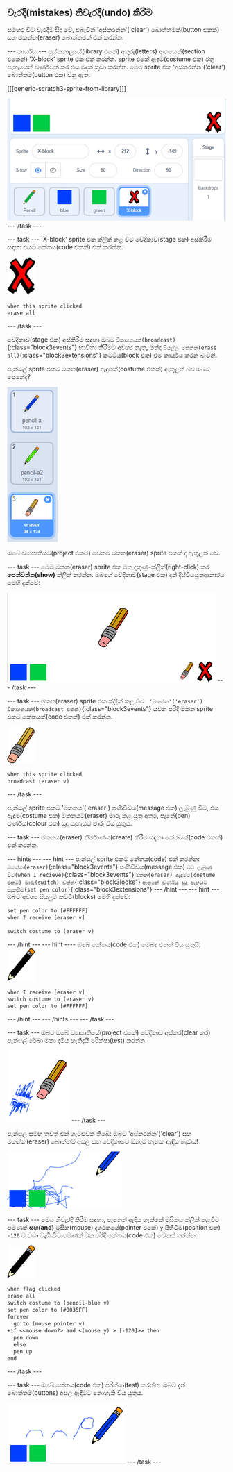 ## වැරදි(mistakes) නිවැරදි(undo) කිරීම

සමහර විට වැරදීම් සිදු වේ, එබැවින් 'අස්කරන්න'('clear') බොත්තමක්(button එකක්) සහ මකන්න(eraser) බොත්තමක් එක් කරන්න.

\--- කාර්යය \--- පුස්තකාලයේ(library එකේ) අකුරු(letters) අංශයෙන්(section එකෙන්) 'X-block' sprite එක එක් කරන්න. sprite එකේ ඇඳුම(costume එක) රතු පැහැයෙන් වර්ණවත් කර එය මදක් කුඩා කරන්න. මෙම sprite එක 'අස්කරන්න'('clear') බොත්තම(button එක) වනු ඇත.

[[[generic-scratch3-sprite-from-library]]]

![තිර රුව(screenshot)](images/paint-x.png) \--- /task \---

\--- task \--- 'X-block' sprite එක ක්ලික් කළ විට වේදිකාව(stage එක) අස්කිරීම සඳහා එයට කේතය(code එකක්) එක් කරන්න.

![කතිරය](images/cross.png)

```blocks3
when this sprite clicked
erase all
```

\--- /task \---

වේදිකාව(stage එක) අස්කිරීම සඳහා ඔබට `විකාශනයක්(broadcast)`{:class="block3events"} භාවිතා කිරීමට අවශ්‍ය නැත, මන්ද `සියල්ල මකන්න(erase all)`{:class="block3extensions"} කට්ටිය(block එක) එම කාර්යය කරන බැවිනි. 

පැන්සල් sprite එකට මකන(eraser) ඇඳුමක්(costume එකක්) ඇතුළත් බව ඔබට පෙනේද?

![තිර රුව(screenshot)](images/paint-eraser-costume.png)

ඔබේ ව්‍යාපෘතියට(project එකට) වෙනම මකන(eraser) sprite එකක් ද ඇතුළත් වේ.

\--- task \--- මෙම මකන(eraser) sprite එක මත දකුණු-ක්ලික්(right-click) කර **පෙන්වන්න(show)** ක්ලික් කරන්න. ඔබගේ වේදිකාව(stage එක) දැන් දිස්වියයුතුආකාරය මෙහි දැක්වේ:

![තිර රුව(screenshot)](images/paint-eraser-stage.png) \--- /task \---

\--- task \--- මකන(eraser) sprite එක ක්ලික් කළ විට ` 'මකන්න'('eraser') විකාශනයක්(broadcast එකක්)`{:class="block3events"} යවන පරිදි මකන sprite එකට කේතයක්(code එකක්) එක් කරන්න.

![මකනය](images/eraser.png)

```blocks3
when this sprite clicked
broadcast (eraser v)
```

\--- /task \---

පැන්සල් sprite එකට 'මකනය'('eraser') පණිවිඩය(message එක) ලැබුණු විට, එය ඇඳුම(costume එක) මකනයට(eraser) මාරු කළ යුතු අතර, පෑනේ(pen) වර්ණය(colour එක) සුදු පැහැයට මාරු විය යුතුය.

\--- task \--- මකනය(eraser) නිර්මාණය(create) කිරීම සඳහා කේතයක්(code එකක්) එක් කරන්න.

\--- hints \--- \--- hint \--- පැන්සල් sprite එකට කේතය(code) එක් කරන්න: `මකන්න(eraser)`{:class="block3events"} පණිවිඩය(message එක) `මට ලැබුණු විට(when I recieve)`{:class="block3events"} `මකන(eraser) ඇඳුමට(costume එකට) මාරු(switch) වන්න`{:class="block3looks"} `පෑනනේ වර්ණය සුදු පැහයට සැකසීම(set pen color)`{:class="block3extensions"} \--- /hint \--- \--- hint \--- ඔබට අවශ්‍ය සියලුම කට්ටි(blocks) මෙහි දැක්වේ:

```blocks3
set pen color to [#FFFFFF]
when I receive [eraser v]

switch costume to (eraser v)
```

\--- /hint \--- \--- hint \---- ඔබේ කේතය(code එක) මෙබඳු එකක් විය යුතුයි: ![පැන්සල](images/pencil.png)

```blocks3
when I receive [eraser v]
switch costume to (eraser v)
set pen color to [#FFFFFF]
```

\--- /hint \--- \--- /hints \--- \--- /task \---

\--- task \--- ඔබට ඔබේ ව්‍යාපෘතියේ(project එකේ) වේදිකාව අස්කර(clear කර) පැන්සල් රේඛා මකා දැමිය හැකිදැයි පරීක්ෂා(test) කරන්න.

![තිර රුව(screenshot)](images/paint-erase-test.png) \--- /task \---

පැන්සල සමඟ තවත් එක් ගැටළුවක් තිබේ: ඔබට 'අස්කරන්න'('clear') සහ මකන්න(eraser) බොත්තම් අසල සහ වේදිකාවේ ඕනෑම තැනක ඇඳිය හැකිය!

![තිර රුව(screenshot)](images/paint-draw-problem.png)

\--- task \--- මෙය නිවැරදි කිරීම සඳහා, පෑනෙන් ඇඳිය හැක්කේ මූසිකය ක්ලික් කළවිට පමණක් **සහ(and)** මූසික(mouse) දර්ශකයේ(pointer එකේ) `y` පිහිටීම(position එක) `-120` ට වඩා වැඩි විට පමණක් වන පරිදි කේතය(code එක) වෙනස් කරන්න:

![පැන්සල](images/pencil.png)

```blocks3
when flag clicked
erase all
switch costume to (pencil-blue v)
set pen color to [#0035FF]
forever
  go to (mouse pointer v)
+if <<mouse down?> and <(mouse y) > [-120]>> then
  pen down
  else
  pen up
end
```

\--- /task \---

\--- task \--- ඔබේ කේතය(code එක) පරීක්ෂා(test) කරන්න. ඔබට දැන් බොත්තම්(buttons) අසල ඇඳීමට නොහැකි විය යුතුය.

![තිර රුව(screenshot)](images/paint-fixed.png) \--- /task \---